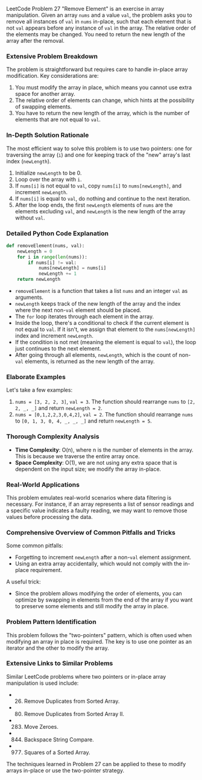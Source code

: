 LeetCode Problem 27 "Remove Element" is an exercise in array manipulation. Given an array `nums` and a value `val`, the problem asks you to remove all instances of `val` in `nums` in-place, such that each element that is not `val` appears before any instance of `val` in the array. The relative order of the elements may be changed. You need to return the new length of the array after the removal.

### Extensive Problem Breakdown
The problem is straightforward but requires care to handle in-place array modification. Key considerations are:

1. You must modify the array in place, which means you cannot use extra space for another array.
2. The relative order of elements can change, which hints at the possibility of swapping elements.
3. You have to return the new length of the array, which is the number of elements that are not equal to `val`.

### In-Depth Solution Rationale
The most efficient way to solve this problem is to use two pointers: one for traversing the array (`i`) and one for keeping track of the "new" array's last index (`newLength`).

1. Initialize `newLength` to be 0.
2. Loop over the array with `i`.
3. If `nums[i]` is not equal to `val`, copy `nums[i]` to `nums[newLength]`, and increment `newLength`.
4. If `nums[i]` is equal to `val`, do nothing and continue to the next iteration.
5. After the loop ends, the first `newLength` elements of `nums` are the elements excluding `val`, and `newLength` is the new length of the array without `val`.

### Detailed Python Code Explanation
```python
def removeElement(nums, val):
    newLength = 0
    for i in range(len(nums)):
        if nums[i] != val:
            nums[newLength] = nums[i]
            newLength += 1
    return newLength
```

- `removeElement` is a function that takes a list `nums` and an integer `val` as arguments.
- `newLength` keeps track of the new length of the array and the index where the next non-`val` element should be placed.
- The `for` loop iterates through each element in the array.
- Inside the loop, there's a conditional to check if the current element is not equal to `val`. If it isn't, we assign that element to the `nums[newLength]` index and increment `newLength`.
- If the condition is not met (meaning the element is equal to `val`), the loop just continues to the next element.
- After going through all elements, `newLength`, which is the count of non-`val` elements, is returned as the new length of the array.

### Elaborate Examples
Let's take a few examples:

1. `nums = [3, 2, 2, 3]`, `val = 3`. The function should rearrange `nums` to `[2, 2, _, _]` and return `newLength = 2`.
2. `nums = [0,1,2,2,3,0,4,2]`, `val = 2`. The function should rearrange `nums` to `[0, 1, 3, 0, 4, _, _, _]` and return `newLength = 5`.

### Thorough Complexity Analysis
- **Time Complexity**: O(n), where n is the number of elements in the array. This is because we traverse the entire array once.
- **Space Complexity**: O(1), we are not using any extra space that is dependent on the input size; we modify the array in-place.

### Real-World Applications
This problem emulates real-world scenarios where data filtering is necessary. For instance, if an array represents a list of sensor readings and a specific value indicates a faulty reading, we may want to remove those values before processing the data.

### Comprehensive Overview of Common Pitfalls and Tricks
Some common pitfalls:
- Forgetting to increment `newLength` after a non-`val` element assignment.
- Using an extra array accidentally, which would not comply with the in-place requirement.

A useful trick:
- Since the problem allows modifying the order of elements, you can optimize by swapping in elements from the end of the array if you want to preserve some elements and still modify the array in place.

### Problem Pattern Identification
This problem follows the "two-pointers" pattern, which is often used when modifying an array in place is required. The key is to use one pointer as an iterator and the other to modify the array.

### Extensive Links to Similar Problems
Similar LeetCode problems where two pointers or in-place array manipulation is used include:
- 26. Remove Duplicates from Sorted Array.
- 80. Remove Duplicates from Sorted Array II.
- 283. Move Zeroes.
- 844. Backspace String Compare.
- 977. Squares of a Sorted Array.

The techniques learned in Problem 27 can be applied to these to modify arrays in-place or use the two-pointer strategy.